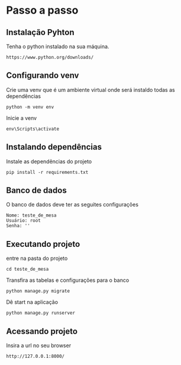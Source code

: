 # Passo a passo

## Instalação Pyhton

Tenha o python instalado na sua máquina.

```
https://www.python.org/downloads/
```

## Configurando venv

Crie uma venv que é um ambiente virtual onde será instaldo todas as dependências
```
python -m venv env
```

Inicie a venv
```
env\Scripts\activate
```

## Instalando dependências

Instale as dependências do projeto
```
pip install -r requirements.txt
```

## Banco de dados

O banco de dados deve ter as seguites configurações

```
Nome: teste_de_mesa
Usuário: root
Senha: ''
```

## Executando projeto

entre na pasta do projeto
```
cd teste_de_mesa
```

Transfira as tabelas e configurações para o banco

```
python manage.py migrate
```

Dê start na aplicação
```
python manage.py runserver
```

## Acessando projeto

Insira a url no seu browser 
```
http://127.0.0.1:8000/
```